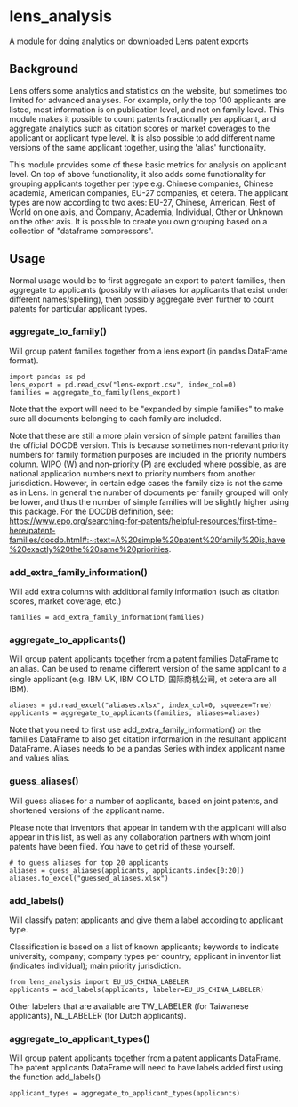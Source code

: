 # lens_analysis
A module for doing analytics on downloaded Lens patent exports

## Background
Lens offers some analytics and statistics on the website, but sometimes too limited for advanced analyses. For example, only the top 100 applicants are listed, most information is on publication level, and not on family level. This module makes it possible to count patents fractionally per applicant, and aggregate analytics such as citation scores or market coverages to the applicant or applicant type level. It is also possible to add different name versions of the same applicant together, using the 'alias' functionality.

This module provides some of these basic metrics for analysis on applicant level. On top of above functionality, it also adds some functionality for grouping applicants together per type
e.g. Chinese companies, Chinese academia, American companies, EU-27 companies, et cetera. The applicant types are now according to two axes: EU-27, Chinese, American, Rest of World on one axis, and Company, Academia, Individual, Other or Unknown on the other axis. It is possible to create you own grouping based on a collection of "dataframe compressors".

## Usage
Normal usage would be to first aggregate an export to patent families, then aggregate to applicants (possibly with aliases for applicants that exist under different names/spelling), then possibly aggregate even further to count patents for particular applicant types.

### aggregate_to_family()
Will group patent families together from a lens export (in pandas DataFrame format). 
```
import pandas as pd
lens_export = pd.read_csv("lens-export.csv", index_col=0)
families = aggregate_to_family(lens_export)
```
Note that the export will need to be "expanded by simple families" to make sure all documents belonging to each family are included.

Note that these are still a more plain version of simple patent families than the official DOCDB version. This is because sometimes non-relevant priority numbers for family formation purposes are included in the priority numbers column. WIPO (W) and non-priority (P) are excluded where possible, as are national application numbers next to priority numbers from another jurisdiction. However, in certain edge cases the family size is not the same as in Lens. In general the number of documents per family grouped will only be lower, and thus the number of simple families will be slightly higher using this package. For the DOCDB definition, see: https://www.epo.org/searching-for-patents/helpful-resources/first-time-here/patent-families/docdb.html#:~:text=A%20simple%20patent%20family%20is,have%20exactly%20the%20same%20priorities.

### add_extra_family_information()
Will add extra columns with additional family information (such as citation scores, market coverage, etc.)

```
families = add_extra_family_information(families)
```
### aggregate_to_applicants()
Will group patent applicants together from a patent families DataFrame to an alias. Can be used to rename different version of the same applicant to a single applicant (e.g. IBM UK, IBM CO LTD, 国际商机公司, et cetera are all IBM). 

```
aliases = pd.read_excel("aliases.xlsx", index_col=0, squeeze=True)
applicants = aggregate_to_applicants(families, aliases=aliases)
```

Note that you need to first use add_extra_family_information() on the families DataFrame to also get citation information in the resultant applicant DataFrame. Aliases needs to be a pandas Series with index applicant name and values alias.

### guess_aliases()
Will guess aliases for a number of applicants, based on joint patents, and shortened versions of the applicant name.

Please note that inventors that appear in tandem with the applicant will also appear in this list, as well as any collaboration partners with whom joint patents have been filed. You have to get rid of these yourself.

```
# to guess aliases for top 20 applicants
aliases = guess_aliases(applicants, applicants.index[0:20])
aliases.to_excel("guessed_aliases.xlsx")
```
### add_labels()
Will classify patent applicants and give them a label according to applicant type.

Classification is based on a list of known applicants; keywords to indicate university, company; company types per country; applicant in inventor list (indicates individual); main priority jurisdiction.

```
from lens_analysis import EU_US_CHINA_LABELER
applicants = add_labels(applicants, labeler=EU_US_CHINA_LABELER)
```

Other labelers that are available are TW_LABELER (for Taiwanese applicants), NL_LABELER (for Dutch applicants).

### aggregate_to_applicant_types()
Will group patent applicants together from a patent applicants DataFrame. The patent applicants DataFrame will need to have labels added first using the function add_labels()

```
applicant_types = aggregate_to_applicant_types(applicants)
```